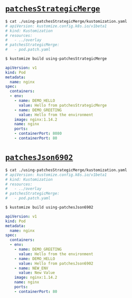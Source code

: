 # [`patchesStrategicMerge`](https://kubectl.docs.kubernetes.io/references/kustomize/kustomization/patchesstrategicmerge/)

```bash
$ cat ./using-patchesStrategicMerge/kustomization.yaml
# apiVersion: kustomize.config.k8s.io/v1beta1
# kind: Kustomization
# resources:
#   - ../overlay
# patchesStrategicMerge:
#   - pod.patch.yaml

$ kustomize build using-patchesStrategicMerge
```

```yaml
apiVersion: v1
kind: Pod
metadata:
  name: nginx
spec:
  containers:
  - env:
    - name: DEMO_HELLO
      value: Hello from patchesStrategicMerge
    - name: DEMO_GREETING
      value: Hello from the environment
    image: nginx:1.14.2
    name: nginx
    ports:
    - containerPort: 8080
    - containerPort: 80
```

# [`patchesJson6902`](https://kubectl.docs.kubernetes.io/references/kustomize/kustomization/patchesjson6902/)

```bash
$ cat ./using-patchesStrategicMerge/kustomization.yaml
# apiVersion: kustomize.config.k8s.io/v1beta1
# kind: Kustomization
# resources:
#   - ../overlay
# patchesStrategicMerge:
#   - pod.patch.yaml

$ kustomize build using-patchesJson6902
```

```yaml
apiVersion: v1
kind: Pod
metadata:
  name: nginx
spec:
  containers:
  - env:
    - name: DEMO_GREETING
      value: Hello from the environment
    - name: DEMO_HELLO
      value: Hello from patchesJson6902
    - name: NEW_ENV
      value: New Value
    image: nginx:1.14.2
    name: nginx
    ports:
    - containerPort: 80
```
